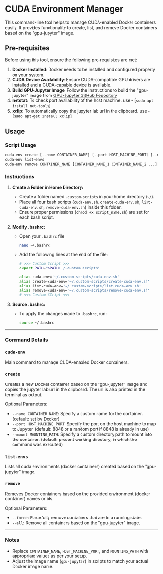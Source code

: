 # CUDA Environment Manager

This command-line tool helps to manage CUDA-enabled Docker containers easily. It provides functionality to create, list, and remove Docker containers based on the "gpu-jupyter" image.

## Pre-requisites

Before using this tool, ensure the following pre-requisites are met:

1. **Docker Installed**: Docker needs to be installed and configured properly on your system.
2. **CUDA Device Availability**: Ensure CUDA-compatible GPU drivers are installed and a CUDA-capable device is available.
3. **Build GPU-Jupyter Image**: Follow the instructions to build the "gpu-jupyter" image from [GPU-Jupyter GitHub Repository](https://github.com/iot-salzburg/gpu-jupyter)
4. **netstat:** To check port availability of the host machine. use - [`sudo apt install net-tools`]
5. **xclip:** To automatically copy the jupyter lab url in the clipboard. use - [`sudo apt-get install xclip`]

## Usage

### Script Usage

```bash
cuda-env create [--name CONTAINER_NAME] [--port HOST_MACHINE_PORT] [--mount MOUNTING_PATH]
cuda-env list-envs
cuda-env remove CONTAINER_NAME [CONTAINER_NAME_1 CONTAINER_NAME_2 ...] [--all] [--force]
```

### Instructions

1. **Create a Folder in Home Directory:**
    - Create a folder named `.custom-scripts` in your home directory (`~/`).
    - Place all four bash scripts (`cuda-env.sh`, `create-cuda-env.sh`, `list-cuda-env.sh`, `remove-cuda-env.sh`) inside this folder.
    - Ensure proper permissions (`chmod +x script_name.sh`) are set for each bash script.
2. **Modify .bashrc:**
    - Open your `.bashrc` file:
        
        ```bash
        nano ~/.bashrc
        ```
        
    - Add the following lines at the end of the file:
        
        ```bash
        # >>> Custom Script >>>
        export PATH="$PATH:~/.custom-scripts"
        
        alias cuda-env='~/.custom-scripts/cuda-env.sh'
        alias create-cuda-env='~/.custom-scripts/create-cuda-env.sh'
        alias list-cuda-env='~/.custom-scripts/list-cuda-env.sh'
        alias remove-cuda-env='~/.custom-scripts/remove-cuda-env.sh'
        # <<< Custom SCript <<<
        ```
        
3. **Source .bashrc:**
    - To apply the changes made to `.bashrc`, run:
        
        ```bash
        source ~/.bashrc
        ```
        

---

### Command Details

### `cuda-env`

Main command to manage CUDA-enabled Docker containers.

### `create`

Creates a new Docker container based on the "gpu-jupyter" image and copies the jupyter lab url in the clipboard. The url is also printed in the terminal as output.

Optional Parameters:

- `--name CONTAINER_NAME`: Specify a custom name for the container. (default: set by Docker)
- `--port HOST_MACHINE_PORT`: Specify the port on the host machine to map to Jupyter. (default: 8848 or a random port if 8848 is already in use)
- `--mount MOUNTING_PATH`: Specify a custom directory path to mount into the container. (default: present working directory, in which the command was executed)

### `list-envs`

Lists all cuda environments (docker containers) created based on the "gpu-jupyter" image.

### `remove`

Removes Docker containers based on the provided environment (docker container) names or ids.

Optional Parameters:

- `--force`: Forcefully remove containers that are in a running state.
- `--all`: Remove all containers based on the "gpu-jupyter" image.

---

### Notes

- Replace `CONTAINER_NAME`, `HOST_MACHINE_PORT`, and `MOUNTING_PATH` with appropriate values as per your setup.
- Adjust the image name (`gpu-jupyter`) in scripts to match your actual Docker image name.

